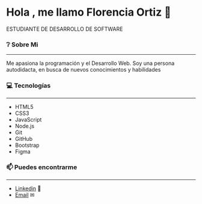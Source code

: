 # Hola , me llamo Florencia Ortiz 👋

ESTUDIANTE DE DESARROLLO DE SOFTWARE

### ❔ Sobre Mi 
---
Me apasiona la programación y el Desarrollo Web. Soy una persona autodidacta, en busca de nuevos conocimientos y habilidades


### 💻 Tecnologías
---

- HTML5
- CSS3
- JavaScript
- Node.js
- Git
- GitHub
- Bootstrap
- Figma


### 📫 Puedes encontrarme 
---
- [Linkedin](https://www.linkedin.com/) 👥 
- [Email](mailto:florencia.ortiz096@gmail.com?) ✉ 
